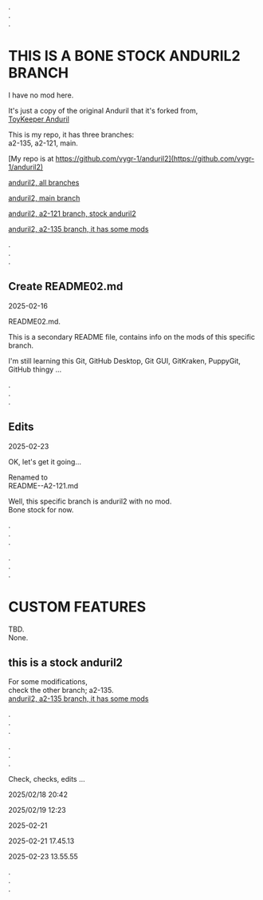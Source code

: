 .   
.   
.   


# THIS IS A BONE STOCK ANDURIL2 BRANCH


I have no mod here. 

It's just a copy of the original Anduril that it's forked from,  
[ToyKeeper Anduril](https://github.com/ToyKeeper/anduril) 



This is my repo, it has three branches:   
a2-135, a2-121, main. 


[My repo is at  https://github.com/vygr-1/anduril2](https://github.com/vygr-1/anduril2)


[anduril2, all branches](https://github.com/vygr-1/anduril2/branches/all)


[anduril2, main branch](https://github.com/vygr-1/anduril2/tree/main)


[anduril2, a2-121 branch, stock anduril2](https://github.com/vygr-1/anduril2/tree/a2-121)


[anduril2, a2-135 branch, it has some mods](https://github.com/vygr-1/anduril2/tree/a2-135)



.   
.   
.   

## Create README02.md

2025-02-16

README02.md.  

This is a secondary README file, contains info on the mods of this specific branch.   

I'm still learning this Git, GitHub Desktop, Git GUI, GitKraken, PuppyGit, GitHub thingy ...  

.   
.   
.   


## Edits 


2025-02-23

OK, let's get it going...   



Renamed to   
README--A2-121.md   


Well, this specific branch is anduril2 with no mod.  
Bone stock for now.   




.   
.   
.   

.   
.   
.   

# CUSTOM FEATURES   


TBD.   
None. 


## this is a stock anduril2 

For some modifications,  
check the other branch; a2-135.   
[anduril2, a2-135 branch, it has some mods](https://github.com/vygr-1/anduril2/tree/a2-135)



.   
.   
.   

.   
.   
.   


Check, checks, edits ...


2025/02/18 20:42

2025/02/19 12:23

2025-02-21 

2025-02-21 17.45.13

2025-02-23 13.55.55




.   
.   
.   

